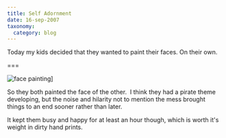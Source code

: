 ```yaml
---
title: Self Adornment
date: 16-sep-2007
taxonomy:
  category: blog
---
```


Today my kids decided that they wanted to paint their faces.  On their own.

===

![face painting](196426406-M.jpg)]


So they both painted the face of the other.   I think they had a pirate theme developing, but the noise and hilarity not to mention the mess brought things to an end sooner rather than later.

It kept them busy and happy for at least an hour though, which is worth it's weight in dirty hand prints.
